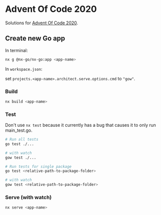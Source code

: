 # Advent Of Code 2020

Solutions for [Advent Of Code 2020](https://adventofcode.com/2020).

## Create new Go app

In terminal:

```bash
nx g @nx-go/nx-go:app <app-name>
```

In `workspace.json`:

set `projects.<app-name>.architect.serve.options.cmd` to `"gow"`.

### Build

```bash
nx build <app-name>
```

### Test

Don't use `nx test` because it currently has a bug that causes it to only run main_test.go.

```bash
# Run all tests
go test ./...

# with watch
gow test ./...
```

```bash
# Run tests for single package
go test <relative-path-to-package-folder>

# with watch
gow test <relative-path-to-package-folder>
```

### Serve (with watch)

```bash
nx serve <app-name>
```